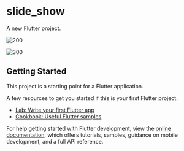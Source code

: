 # slide_show

A new Flutter project.




![200](https://github.com/kalimaty/animated_slide_show/assets/105967966/95204e33-355a-4268-be32-f7e4c0a26ea4)





![300](https://github.com/kalimaty/animated_slide_show/assets/105967966/d026a99d-aafa-44f0-8744-4c4641206507)

## Getting Started

This project is a starting point for a Flutter application.

A few resources to get you started if this is your first Flutter project:

- [Lab: Write your first Flutter app](https://docs.flutter.dev/get-started/codelab)
- [Cookbook: Useful Flutter samples](https://docs.flutter.dev/cookbook)

For help getting started with Flutter development, view the
[online documentation](https://docs.flutter.dev/), which offers tutorials,
samples, guidance on mobile development, and a full API reference.
